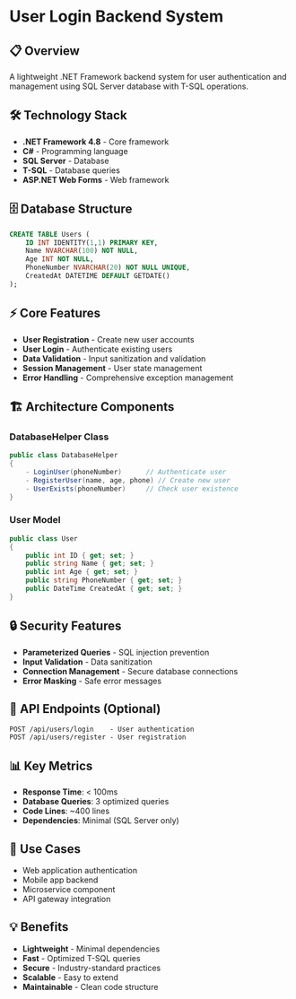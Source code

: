 # User Login Backend System

## 📋 Overview
A lightweight .NET Framework backend system for user authentication and management using SQL Server database with T-SQL operations.

## 🛠️ Technology Stack
- **.NET Framework 4.8** - Core framework
- **C#** - Programming language
- **SQL Server** - Database
- **T-SQL** - Database queries
- **ASP.NET Web Forms** - Web framework

## 🗄️ Database Structure
```sql
CREATE TABLE Users (
    ID INT IDENTITY(1,1) PRIMARY KEY,
    Name NVARCHAR(100) NOT NULL,
    Age INT NOT NULL,
    PhoneNumber NVARCHAR(20) NOT NULL UNIQUE,
    CreatedAt DATETIME DEFAULT GETDATE()
);
```

## ⚡ Core Features
- **User Registration** - Create new user accounts
- **User Login** - Authenticate existing users
- **Data Validation** - Input sanitization and validation
- **Session Management** - User state management
- **Error Handling** - Comprehensive exception management

## 🏗️ Architecture Components

### **DatabaseHelper Class**
```csharp
public class DatabaseHelper
{
    - LoginUser(phoneNumber)      // Authenticate user
    - RegisterUser(name, age, phone) // Create new user
    - UserExists(phoneNumber)     // Check user existence
}
```

### **User Model**
```csharp
public class User
{
    public int ID { get; set; }
    public string Name { get; set; }
    public int Age { get; set; }
    public string PhoneNumber { get; set; }
    public DateTime CreatedAt { get; set; }
}
```

## 🔒 Security Features
- **Parameterized Queries** - SQL injection prevention
- **Input Validation** - Data sanitization
- **Connection Management** - Secure database connections
- **Error Masking** - Safe error messages

## 🚀 API Endpoints (Optional)
```
POST /api/users/login    - User authentication
POST /api/users/register - User registration
```

## 📊 Key Metrics
- **Response Time**: < 100ms
- **Database Queries**: 3 optimized queries
- **Code Lines**: ~400 lines
- **Dependencies**: Minimal (SQL Server only)

## 🎯 Use Cases
- Web application authentication
- Mobile app backend
- Microservice component
- API gateway integration

## 💡 Benefits
- **Lightweight** - Minimal dependencies
- **Fast** - Optimized T-SQL queries
- **Secure** - Industry-standard practices
- **Scalable** - Easy to extend
- **Maintainable** - Clean code structure
